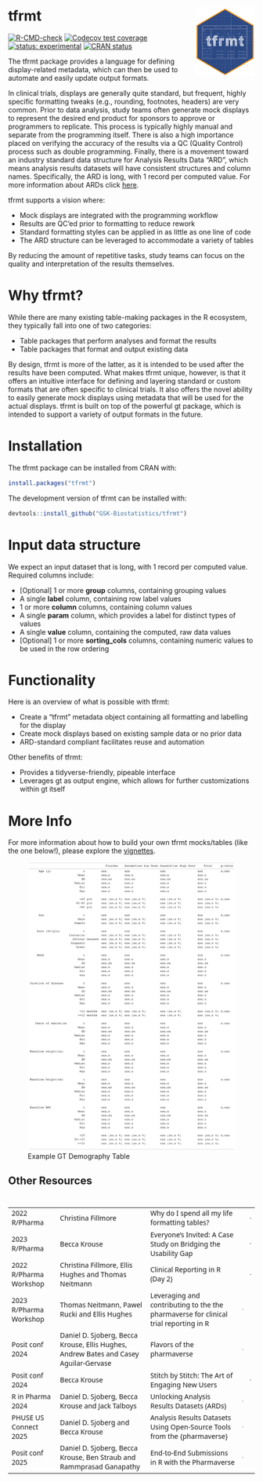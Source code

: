 
# tfrmt <a href='https://gsk-biostatistics.github.io/tfrmt/'><img src="https://raw.githubusercontent.com/GSK-Biostatistics/tfrmt/main/man/figures/tfrmt.png" align="right" alt = "tfrmt logo" style="height:139px;"/></a>

<!-- badges: start -->

[![R-CMD-check](https://github.com/GSK-Biostatistics/tfrmt/actions/workflows/R-CMD-check.yaml/badge.svg)](https://github.com/GSK-Biostatistics/tfrmt/actions/workflows/R-CMD-check.yaml)
[![Codecov test
coverage](https://codecov.io/gh/GSK-Biostatistics/tfrmt/branch/main/graph/badge.svg)](https://app.codecov.io/gh/GSK-Biostatistics/tfrmt?branch=main)
[![status:
experimental](https://github.com/GIScience/badges/raw/master/status/experimental.svg)](https://github.com/GIScience/badges#experimental)
[![CRAN
status](https://www.r-pkg.org/badges/version/tfrmt)](https://CRAN.R-project.org/package=tfrmt)
<!-- badges: end -->

The tfrmt package provides a language for defining display-related
metadata, which can then be used to automate and easily update output
formats.

In clinical trials, displays are generally quite standard, but frequent,
highly specific formatting tweaks (e.g., rounding, footnotes, headers)
are very common. Prior to data analysis, study teams often generate mock
displays to represent the desired end product for sponsors to approve or
programmers to replicate. This process is typically highly manual and
separate from the programming itself. There is also a high importance
placed on verifying the accuracy of the results via a QC (Quality
Control) process such as double programming. Finally, there is a
movement toward an industry standard data structure for Analysis Results
Data “ARD”, which means analysis results datasets will have consistent
structures and column names. Specifically, the ARD is long, with 1
record per computed value. For more information about ARDs click
[here](https://pharmasug.org/download/sde/rtp2021/PharmaSUG-NCSDE_2021-08.pdf).

tfrmt supports a vision where:

- Mock displays are integrated with the programming workflow
- Results are QC’ed prior to formatting to reduce rework
- Standard formatting styles can be applied in as little as one line of
  code
- The ARD structure can be leveraged to accommodate a variety of tables

By reducing the amount of repetitive tasks, study teams can focus on the
quality and interpretation of the results themselves.

# Why tfrmt?

While there are many existing table-making packages in the R ecosystem,
they typically fall into one of two categories:

- Table packages that perform analyses and format the results
- Table packages that format and output existing data

By design, tfrmt is more of the latter, as it is intended to be used
after the results have been computed. What makes tfrmt unique, however,
is that it offers an intuitive interface for defining and layering
standard or custom formats that are often specific to clinical trials.
It also offers the novel ability to easily generate mock displays using
metadata that will be used for the actual displays. tfrmt is built on
top of the powerful gt package, which is intended to support a variety
of output formats in the future.

# Installation

The tfrmt package can be installed from CRAN with:

``` r
install.packages("tfrmt")
```

The development version of tfrmt can be installed with:

``` r
devtools::install_github("GSK-Biostatistics/tfrmt")
```

# Input data structure

We expect an input dataset that is long, with 1 record per computed
value. Required columns include:

- \[Optional\] 1 or more **group** columns, containing grouping values
- A single **label** column, containing row label values
- 1 or more **column** columns, containing column values
- A single **param** column, which provides a label for distinct types
  of values
- A single **value** column, containing the computed, raw data values
- \[Optional\] 1 or more **sorting_cols** columns, containing numeric
  values to be used in the row ordering

# Functionality

Here is an overview of what is possible with tfrmt:

- Create a “tfrmt” metadata object containing all formatting and
  labelling for the display
- Create mock displays based on existing sample data or no prior data
- ARD-standard compliant facilitates reuse and automation

Other benefits of tfrmt:

- Provides a tidyverse-friendly, pipeable interface
- Leverages gt as output engine, which allows for further customizations
  within gt itself

# More Info

For more information about how to build your own tfrmt mocks/tables
(like the one below!), please explore the
[vignettes](https://gsk-biostatistics.github.io/tfrmt/articles/examples.html).

<figure>
<img
src="https://raw.githubusercontent.com/GSK-Biostatistics/tfrmt/main/man/figures/gt_readme.png"
alt="Example GT Demography Table" />
<figcaption aria-hidden="true">Example GT Demography Table</figcaption>
</figure>

## Other Resources

<div id="phhnjkvvwf" style="padding-left:0px;padding-right:0px;padding-top:10px;padding-bottom:10px;overflow-x:auto;overflow-y:auto;width:auto;height:auto;">
<style>#phhnjkvvwf table {
  font-family: system-ui, 'Segoe UI', Roboto, Helvetica, Arial, sans-serif, 'Apple Color Emoji', 'Segoe UI Emoji', 'Segoe UI Symbol', 'Noto Color Emoji';
  -webkit-font-smoothing: antialiased;
  -moz-osx-font-smoothing: grayscale;
}
&#10;#phhnjkvvwf thead, #phhnjkvvwf tbody, #phhnjkvvwf tfoot, #phhnjkvvwf tr, #phhnjkvvwf td, #phhnjkvvwf th {
  border-style: none;
}
&#10;#phhnjkvvwf p {
  margin: 0;
  padding: 0;
}
&#10;#phhnjkvvwf .gt_table {
  display: table;
  border-collapse: collapse;
  line-height: normal;
  margin-left: auto;
  margin-right: auto;
  color: #333333;
  font-size: 16px;
  font-weight: normal;
  font-style: normal;
  background-color: #FFFFFF;
  width: auto;
  border-top-style: solid;
  border-top-width: 2px;
  border-top-color: #A8A8A8;
  border-right-style: none;
  border-right-width: 2px;
  border-right-color: #D3D3D3;
  border-bottom-style: solid;
  border-bottom-width: 2px;
  border-bottom-color: #A8A8A8;
  border-left-style: none;
  border-left-width: 2px;
  border-left-color: #D3D3D3;
}
&#10;#phhnjkvvwf .gt_caption {
  padding-top: 4px;
  padding-bottom: 4px;
}
&#10;#phhnjkvvwf .gt_title {
  color: #333333;
  font-size: 125%;
  font-weight: initial;
  padding-top: 4px;
  padding-bottom: 4px;
  padding-left: 5px;
  padding-right: 5px;
  border-bottom-color: #FFFFFF;
  border-bottom-width: 0;
}
&#10;#phhnjkvvwf .gt_subtitle {
  color: #333333;
  font-size: 85%;
  font-weight: initial;
  padding-top: 3px;
  padding-bottom: 5px;
  padding-left: 5px;
  padding-right: 5px;
  border-top-color: #FFFFFF;
  border-top-width: 0;
}
&#10;#phhnjkvvwf .gt_heading {
  background-color: #FFFFFF;
  text-align: center;
  border-bottom-color: #FFFFFF;
  border-left-style: none;
  border-left-width: 1px;
  border-left-color: #D3D3D3;
  border-right-style: none;
  border-right-width: 1px;
  border-right-color: #D3D3D3;
}
&#10;#phhnjkvvwf .gt_bottom_border {
  border-bottom-style: solid;
  border-bottom-width: 2px;
  border-bottom-color: #D3D3D3;
}
&#10;#phhnjkvvwf .gt_col_headings {
  border-top-style: solid;
  border-top-width: 2px;
  border-top-color: #D3D3D3;
  border-bottom-style: solid;
  border-bottom-width: 2px;
  border-bottom-color: #D3D3D3;
  border-left-style: none;
  border-left-width: 1px;
  border-left-color: #D3D3D3;
  border-right-style: none;
  border-right-width: 1px;
  border-right-color: #D3D3D3;
}
&#10;#phhnjkvvwf .gt_col_heading {
  color: #333333;
  background-color: #FFFFFF;
  font-size: 100%;
  font-weight: normal;
  text-transform: inherit;
  border-left-style: none;
  border-left-width: 1px;
  border-left-color: #D3D3D3;
  border-right-style: none;
  border-right-width: 1px;
  border-right-color: #D3D3D3;
  vertical-align: bottom;
  padding-top: 5px;
  padding-bottom: 6px;
  padding-left: 5px;
  padding-right: 5px;
  overflow-x: hidden;
}
&#10;#phhnjkvvwf .gt_column_spanner_outer {
  color: #333333;
  background-color: #FFFFFF;
  font-size: 100%;
  font-weight: normal;
  text-transform: inherit;
  padding-top: 0;
  padding-bottom: 0;
  padding-left: 4px;
  padding-right: 4px;
}
&#10;#phhnjkvvwf .gt_column_spanner_outer:first-child {
  padding-left: 0;
}
&#10;#phhnjkvvwf .gt_column_spanner_outer:last-child {
  padding-right: 0;
}
&#10;#phhnjkvvwf .gt_column_spanner {
  border-bottom-style: solid;
  border-bottom-width: 2px;
  border-bottom-color: #D3D3D3;
  vertical-align: bottom;
  padding-top: 5px;
  padding-bottom: 5px;
  overflow-x: hidden;
  display: inline-block;
  width: 100%;
}
&#10;#phhnjkvvwf .gt_spanner_row {
  border-bottom-style: hidden;
}
&#10;#phhnjkvvwf .gt_group_heading {
  padding-top: 8px;
  padding-bottom: 8px;
  padding-left: 5px;
  padding-right: 5px;
  color: #333333;
  background-color: #FFFFFF;
  font-size: 100%;
  font-weight: initial;
  text-transform: inherit;
  border-top-style: solid;
  border-top-width: 2px;
  border-top-color: #D3D3D3;
  border-bottom-style: solid;
  border-bottom-width: 2px;
  border-bottom-color: #D3D3D3;
  border-left-style: none;
  border-left-width: 1px;
  border-left-color: #D3D3D3;
  border-right-style: none;
  border-right-width: 1px;
  border-right-color: #D3D3D3;
  vertical-align: middle;
  text-align: left;
}
&#10;#phhnjkvvwf .gt_empty_group_heading {
  padding: 0.5px;
  color: #333333;
  background-color: #FFFFFF;
  font-size: 100%;
  font-weight: initial;
  border-top-style: solid;
  border-top-width: 2px;
  border-top-color: #D3D3D3;
  border-bottom-style: solid;
  border-bottom-width: 2px;
  border-bottom-color: #D3D3D3;
  vertical-align: middle;
}
&#10;#phhnjkvvwf .gt_from_md > :first-child {
  margin-top: 0;
}
&#10;#phhnjkvvwf .gt_from_md > :last-child {
  margin-bottom: 0;
}
&#10;#phhnjkvvwf .gt_row {
  padding-top: 8px;
  padding-bottom: 8px;
  padding-left: 5px;
  padding-right: 5px;
  margin: 10px;
  border-top-style: solid;
  border-top-width: 1px;
  border-top-color: #D3D3D3;
  border-left-style: none;
  border-left-width: 1px;
  border-left-color: #D3D3D3;
  border-right-style: none;
  border-right-width: 1px;
  border-right-color: #D3D3D3;
  vertical-align: middle;
  overflow-x: hidden;
}
&#10;#phhnjkvvwf .gt_stub {
  color: #333333;
  background-color: #FFFFFF;
  font-size: 100%;
  font-weight: initial;
  text-transform: inherit;
  border-right-style: solid;
  border-right-width: 2px;
  border-right-color: #D3D3D3;
  padding-left: 5px;
  padding-right: 5px;
}
&#10;#phhnjkvvwf .gt_stub_row_group {
  color: #333333;
  background-color: #FFFFFF;
  font-size: 100%;
  font-weight: initial;
  text-transform: inherit;
  border-right-style: solid;
  border-right-width: 2px;
  border-right-color: #D3D3D3;
  padding-left: 5px;
  padding-right: 5px;
  vertical-align: top;
}
&#10;#phhnjkvvwf .gt_row_group_first td {
  border-top-width: 2px;
}
&#10;#phhnjkvvwf .gt_row_group_first th {
  border-top-width: 2px;
}
&#10;#phhnjkvvwf .gt_summary_row {
  color: #333333;
  background-color: #FFFFFF;
  text-transform: inherit;
  padding-top: 8px;
  padding-bottom: 8px;
  padding-left: 5px;
  padding-right: 5px;
}
&#10;#phhnjkvvwf .gt_first_summary_row {
  border-top-style: solid;
  border-top-color: #D3D3D3;
}
&#10;#phhnjkvvwf .gt_first_summary_row.thick {
  border-top-width: 2px;
}
&#10;#phhnjkvvwf .gt_last_summary_row {
  padding-top: 8px;
  padding-bottom: 8px;
  padding-left: 5px;
  padding-right: 5px;
  border-bottom-style: solid;
  border-bottom-width: 2px;
  border-bottom-color: #D3D3D3;
}
&#10;#phhnjkvvwf .gt_grand_summary_row {
  color: #333333;
  background-color: #FFFFFF;
  text-transform: inherit;
  padding-top: 8px;
  padding-bottom: 8px;
  padding-left: 5px;
  padding-right: 5px;
}
&#10;#phhnjkvvwf .gt_first_grand_summary_row {
  padding-top: 8px;
  padding-bottom: 8px;
  padding-left: 5px;
  padding-right: 5px;
  border-top-style: double;
  border-top-width: 6px;
  border-top-color: #D3D3D3;
}
&#10;#phhnjkvvwf .gt_last_grand_summary_row_top {
  padding-top: 8px;
  padding-bottom: 8px;
  padding-left: 5px;
  padding-right: 5px;
  border-bottom-style: double;
  border-bottom-width: 6px;
  border-bottom-color: #D3D3D3;
}
&#10;#phhnjkvvwf .gt_striped {
  background-color: rgba(128, 128, 128, 0.05);
}
&#10;#phhnjkvvwf .gt_table_body {
  border-top-style: solid;
  border-top-width: 2px;
  border-top-color: #D3D3D3;
  border-bottom-style: solid;
  border-bottom-width: 2px;
  border-bottom-color: #D3D3D3;
}
&#10;#phhnjkvvwf .gt_footnotes {
  color: #333333;
  background-color: #FFFFFF;
  border-bottom-style: none;
  border-bottom-width: 2px;
  border-bottom-color: #D3D3D3;
  border-left-style: none;
  border-left-width: 2px;
  border-left-color: #D3D3D3;
  border-right-style: none;
  border-right-width: 2px;
  border-right-color: #D3D3D3;
}
&#10;#phhnjkvvwf .gt_footnote {
  margin: 0px;
  font-size: 90%;
  padding-top: 4px;
  padding-bottom: 4px;
  padding-left: 5px;
  padding-right: 5px;
}
&#10;#phhnjkvvwf .gt_sourcenotes {
  color: #333333;
  background-color: #FFFFFF;
  border-bottom-style: none;
  border-bottom-width: 2px;
  border-bottom-color: #D3D3D3;
  border-left-style: none;
  border-left-width: 2px;
  border-left-color: #D3D3D3;
  border-right-style: none;
  border-right-width: 2px;
  border-right-color: #D3D3D3;
}
&#10;#phhnjkvvwf .gt_sourcenote {
  font-size: 90%;
  padding-top: 4px;
  padding-bottom: 4px;
  padding-left: 5px;
  padding-right: 5px;
}
&#10;#phhnjkvvwf .gt_left {
  text-align: left;
}
&#10;#phhnjkvvwf .gt_center {
  text-align: center;
}
&#10;#phhnjkvvwf .gt_right {
  text-align: right;
  font-variant-numeric: tabular-nums;
}
&#10;#phhnjkvvwf .gt_font_normal {
  font-weight: normal;
}
&#10;#phhnjkvvwf .gt_font_bold {
  font-weight: bold;
}
&#10;#phhnjkvvwf .gt_font_italic {
  font-style: italic;
}
&#10;#phhnjkvvwf .gt_super {
  font-size: 65%;
}
&#10;#phhnjkvvwf .gt_footnote_marks {
  font-size: 75%;
  vertical-align: 0.4em;
  position: initial;
}
&#10;#phhnjkvvwf .gt_asterisk {
  font-size: 100%;
  vertical-align: 0;
}
&#10;#phhnjkvvwf .gt_indent_1 {
  text-indent: 5px;
}
&#10;#phhnjkvvwf .gt_indent_2 {
  text-indent: 10px;
}
&#10;#phhnjkvvwf .gt_indent_3 {
  text-indent: 15px;
}
&#10;#phhnjkvvwf .gt_indent_4 {
  text-indent: 20px;
}
&#10;#phhnjkvvwf .gt_indent_5 {
  text-indent: 25px;
}
&#10;#phhnjkvvwf .katex-display {
  display: inline-flex !important;
  margin-bottom: 0.75em !important;
}
&#10;#phhnjkvvwf div.Reactable > div.rt-table > div.rt-thead > div.rt-tr.rt-tr-group-header > div.rt-th-group:after {
  height: 0px !important;
}
</style>
<table class="gt_table" data-quarto-disable-processing="false" data-quarto-bootstrap="false">
  &#10;  <tbody class="gt_table_body">
    <tr><td headers="venue" class="gt_row gt_left"><span class='gt_from_md'>2022 R/Pharma</span></td>
<td headers="presenters" class="gt_row gt_left">Christina Fillmore</td>
<td headers="title" class="gt_row gt_left"><span class='gt_from_md'>Why do I spend all my life formatting tables?</span></td>
<td headers="url_slides" class="gt_row gt_center"><br /></td>
<td headers="url_video" class="gt_row gt_center"><span style="white-space: pre;"><a href="https://www.youtube.com/watch?v=00lGhuANUJw" target="_blank" style="color:#008B8B;text-decoration:underline;text-underline-position: under;display: inline-block;"><svg aria-hidden="true" role="img" viewBox="0 0 576 512" style="height:1em;width:1.12em;vertical-align:-0.125em;margin-left:auto;margin-right:auto;font-size:inherit;fill:#808080;overflow:visible;position:relative;"><path d="M549.655 124.083c-6.281-23.65-24.787-42.276-48.284-48.597C458.781 64 288 64 288 64S117.22 64 74.629 75.486c-23.497 6.322-42.003 24.947-48.284 48.597-11.412 42.867-11.412 132.305-11.412 132.305s0 89.438 11.412 132.305c6.281 23.65 24.787 41.5 48.284 47.821C117.22 448 288 448 288 448s170.78 0 213.371-11.486c23.497-6.321 42.003-24.171 48.284-47.821 11.412-42.867 11.412-132.305 11.412-132.305s0-89.438-11.412-132.305zm-317.51 213.508V175.185l142.739 81.205-142.739 81.201z"/></svg></a></span></td></tr>
    <tr><td headers="venue" class="gt_row gt_left"><span class='gt_from_md'>2023 R/Pharma</span></td>
<td headers="presenters" class="gt_row gt_left">Becca Krouse</td>
<td headers="title" class="gt_row gt_left"><span class='gt_from_md'>Everyone’s Invited: A Case Study on Bridging the Usability Gap</span></td>
<td headers="url_slides" class="gt_row gt_center"><br /></td>
<td headers="url_video" class="gt_row gt_center"><span style="white-space: pre;"><a href="https://www.youtube.com/watch?v=Zg1LPJSO0kQ" target="_blank" style="color:#008B8B;text-decoration:underline;text-underline-position: under;display: inline-block;"><svg aria-hidden="true" role="img" viewBox="0 0 576 512" style="height:1em;width:1.12em;vertical-align:-0.125em;margin-left:auto;margin-right:auto;font-size:inherit;fill:#808080;overflow:visible;position:relative;"><path d="M549.655 124.083c-6.281-23.65-24.787-42.276-48.284-48.597C458.781 64 288 64 288 64S117.22 64 74.629 75.486c-23.497 6.322-42.003 24.947-48.284 48.597-11.412 42.867-11.412 132.305-11.412 132.305s0 89.438 11.412 132.305c6.281 23.65 24.787 41.5 48.284 47.821C117.22 448 288 448 288 448s170.78 0 213.371-11.486c23.497-6.321 42.003-24.171 48.284-47.821 11.412-42.867 11.412-132.305 11.412-132.305s0-89.438-11.412-132.305zm-317.51 213.508V175.185l142.739 81.205-142.739 81.201z"/></svg></a></span></td></tr>
    <tr><td headers="venue" class="gt_row gt_left"><span class='gt_from_md'>2022 R/Pharma Workshop</span></td>
<td headers="presenters" class="gt_row gt_left">Christina Fillmore, Ellis Hughes and Thomas Neitmann</td>
<td headers="title" class="gt_row gt_left"><span class='gt_from_md'>Clinical Reporting in R (Day 2)</span></td>
<td headers="url_slides" class="gt_row gt_center"><br /></td>
<td headers="url_video" class="gt_row gt_center"><span style="white-space: pre;"><a href="https://www.youtube.com/watch?v=rYflZhFDSZQ" target="_blank" style="color:#008B8B;text-decoration:underline;text-underline-position: under;display: inline-block;"><svg aria-hidden="true" role="img" viewBox="0 0 576 512" style="height:1em;width:1.12em;vertical-align:-0.125em;margin-left:auto;margin-right:auto;font-size:inherit;fill:#808080;overflow:visible;position:relative;"><path d="M549.655 124.083c-6.281-23.65-24.787-42.276-48.284-48.597C458.781 64 288 64 288 64S117.22 64 74.629 75.486c-23.497 6.322-42.003 24.947-48.284 48.597-11.412 42.867-11.412 132.305-11.412 132.305s0 89.438 11.412 132.305c6.281 23.65 24.787 41.5 48.284 47.821C117.22 448 288 448 288 448s170.78 0 213.371-11.486c23.497-6.321 42.003-24.171 48.284-47.821 11.412-42.867 11.412-132.305 11.412-132.305s0-89.438-11.412-132.305zm-317.51 213.508V175.185l142.739 81.205-142.739 81.201z"/></svg></a></span></td></tr>
    <tr><td headers="venue" class="gt_row gt_left"><span class='gt_from_md'>2023 R/Pharma Workshop</span></td>
<td headers="presenters" class="gt_row gt_left">Thomas Neitmann, Pawel Rucki and Ellis Hughes</td>
<td headers="title" class="gt_row gt_left"><span class='gt_from_md'>Leveraging and contributing to the the pharmaverse for clinical trial reporting in R</span></td>
<td headers="url_slides" class="gt_row gt_center"><span style="white-space: pre;"><a href="https://github.com/posit-conf-2023/r-pharma" target="_blank" style="color:#008B8B;text-decoration:underline;text-underline-position: under;display: inline-block;"><svg aria-hidden="true" role="img" viewBox="0 0 576 512" style="height:1em;width:1.12em;vertical-align:-0.125em;margin-left:auto;margin-right:auto;font-size:inherit;fill:#808080;overflow:visible;position:relative;"><path d="M64 0C28.7 0 0 28.7 0 64V352c0 35.3 28.7 64 64 64H240l-10.7 32H160c-17.7 0-32 14.3-32 32s14.3 32 32 32H416c17.7 0 32-14.3 32-32s-14.3-32-32-32H346.7L336 416H512c35.3 0 64-28.7 64-64V64c0-35.3-28.7-64-64-64H64zM512 64V352H64V64H512z"/></svg></a></span></td>
<td headers="url_video" class="gt_row gt_center"><br /></td></tr>
    <tr><td headers="venue" class="gt_row gt_left"><span class='gt_from_md'>Posit conf 2024</span></td>
<td headers="presenters" class="gt_row gt_left">Daniel D. Sjoberg, Becca Krouse, Ellis Hughes, Andrew Bates and Casey Aguilar-Gervase</td>
<td headers="title" class="gt_row gt_left"><span class='gt_from_md'>Flavors of the pharmaverse</span></td>
<td headers="url_slides" class="gt_row gt_center"><span style="white-space: pre;"><a href="https://posit-conf-2024.github.io/pharmaverse/" target="_blank" style="color:#008B8B;text-decoration:underline;text-underline-position: under;display: inline-block;"><svg aria-hidden="true" role="img" viewBox="0 0 576 512" style="height:1em;width:1.12em;vertical-align:-0.125em;margin-left:auto;margin-right:auto;font-size:inherit;fill:#808080;overflow:visible;position:relative;"><path d="M64 0C28.7 0 0 28.7 0 64V352c0 35.3 28.7 64 64 64H240l-10.7 32H160c-17.7 0-32 14.3-32 32s14.3 32 32 32H416c17.7 0 32-14.3 32-32s-14.3-32-32-32H346.7L336 416H512c35.3 0 64-28.7 64-64V64c0-35.3-28.7-64-64-64H64zM512 64V352H64V64H512z"/></svg></a></span></td>
<td headers="url_video" class="gt_row gt_center"><br /></td></tr>
    <tr><td headers="venue" class="gt_row gt_left"><span class='gt_from_md'>Posit conf 2024</span></td>
<td headers="presenters" class="gt_row gt_left">Becca Krouse</td>
<td headers="title" class="gt_row gt_left"><span class='gt_from_md'>Stitch by Stitch: The Art of Engaging New Users</span></td>
<td headers="url_slides" class="gt_row gt_center"><br /></td>
<td headers="url_video" class="gt_row gt_center"><span style="white-space: pre;"><a href="https://www.youtube.com/watch?v=R3VMij_1aSE" target="_blank" style="color:#008B8B;text-decoration:underline;text-underline-position: under;display: inline-block;"><svg aria-hidden="true" role="img" viewBox="0 0 576 512" style="height:1em;width:1.12em;vertical-align:-0.125em;margin-left:auto;margin-right:auto;font-size:inherit;fill:#808080;overflow:visible;position:relative;"><path d="M549.655 124.083c-6.281-23.65-24.787-42.276-48.284-48.597C458.781 64 288 64 288 64S117.22 64 74.629 75.486c-23.497 6.322-42.003 24.947-48.284 48.597-11.412 42.867-11.412 132.305-11.412 132.305s0 89.438 11.412 132.305c6.281 23.65 24.787 41.5 48.284 47.821C117.22 448 288 448 288 448s170.78 0 213.371-11.486c23.497-6.321 42.003-24.171 48.284-47.821 11.412-42.867 11.412-132.305 11.412-132.305s0-89.438-11.412-132.305zm-317.51 213.508V175.185l142.739 81.205-142.739 81.201z"/></svg></a></span></td></tr>
    <tr><td headers="venue" class="gt_row gt_left"><span class='gt_from_md'>R in Pharma 2024</span></td>
<td headers="presenters" class="gt_row gt_left">Daniel D. Sjoberg, Becca Krouse and Jack Talboys</td>
<td headers="title" class="gt_row gt_left"><span class='gt_from_md'>Unlocking Analysis Results Datasets (ARDs)</span></td>
<td headers="url_slides" class="gt_row gt_center"><span style="white-space: pre;"><a href="https://www.danieldsjoberg.com/ARD-RinPharma-workshop-2024/" target="_blank" style="color:#008B8B;text-decoration:underline;text-underline-position: under;display: inline-block;"><svg aria-hidden="true" role="img" viewBox="0 0 576 512" style="height:1em;width:1.12em;vertical-align:-0.125em;margin-left:auto;margin-right:auto;font-size:inherit;fill:#808080;overflow:visible;position:relative;"><path d="M64 0C28.7 0 0 28.7 0 64V352c0 35.3 28.7 64 64 64H240l-10.7 32H160c-17.7 0-32 14.3-32 32s14.3 32 32 32H416c17.7 0 32-14.3 32-32s-14.3-32-32-32H346.7L336 416H512c35.3 0 64-28.7 64-64V64c0-35.3-28.7-64-64-64H64zM512 64V352H64V64H512z"/></svg></a></span></td>
<td headers="url_video" class="gt_row gt_center"><br /></td></tr>
    <tr><td headers="venue" class="gt_row gt_left"><span class='gt_from_md'>PHUSE US Connect 2025</span></td>
<td headers="presenters" class="gt_row gt_left">Daniel D. Sjoberg and Becca Krouse</td>
<td headers="title" class="gt_row gt_left"><span class='gt_from_md'>Analysis Results Datasets Using Open-Source Tools from the {pharmaverse}</span></td>
<td headers="url_slides" class="gt_row gt_center"><span style="white-space: pre;"><a href="https://www.danieldsjoberg.com/ARD-PHUSE-workshop-2025/" target="_blank" style="color:#008B8B;text-decoration:underline;text-underline-position: under;display: inline-block;"><svg aria-hidden="true" role="img" viewBox="0 0 576 512" style="height:1em;width:1.12em;vertical-align:-0.125em;margin-left:auto;margin-right:auto;font-size:inherit;fill:#808080;overflow:visible;position:relative;"><path d="M64 0C28.7 0 0 28.7 0 64V352c0 35.3 28.7 64 64 64H240l-10.7 32H160c-17.7 0-32 14.3-32 32s14.3 32 32 32H416c17.7 0 32-14.3 32-32s-14.3-32-32-32H346.7L336 416H512c35.3 0 64-28.7 64-64V64c0-35.3-28.7-64-64-64H64zM512 64V352H64V64H512z"/></svg></a></span></td>
<td headers="url_video" class="gt_row gt_center"><br /></td></tr>
    <tr><td headers="venue" class="gt_row gt_left"><span class='gt_from_md'>Posit conf 2025</span></td>
<td headers="presenters" class="gt_row gt_left">Daniel D. Sjoberg, Becca Krouse, Ben Straub and Rammprasad Ganapathy</td>
<td headers="title" class="gt_row gt_left"><span class='gt_from_md'>End-to-End Submissions in R with the Pharmaverse</span></td>
<td headers="url_slides" class="gt_row gt_center"><span style="white-space: pre;"><a href="https://posit-conf-2025.github.io/pharmaverse/" target="_blank" style="color:#008B8B;text-decoration:underline;text-underline-position: under;display: inline-block;"><svg aria-hidden="true" role="img" viewBox="0 0 576 512" style="height:1em;width:1.12em;vertical-align:-0.125em;margin-left:auto;margin-right:auto;font-size:inherit;fill:#808080;overflow:visible;position:relative;"><path d="M64 0C28.7 0 0 28.7 0 64V352c0 35.3 28.7 64 64 64H240l-10.7 32H160c-17.7 0-32 14.3-32 32s14.3 32 32 32H416c17.7 0 32-14.3 32-32s-14.3-32-32-32H346.7L336 416H512c35.3 0 64-28.7 64-64V64c0-35.3-28.7-64-64-64H64zM512 64V352H64V64H512z"/></svg></a></span></td>
<td headers="url_video" class="gt_row gt_center"><br /></td></tr>
  </tbody>
  &#10;  
</table>
</div>
